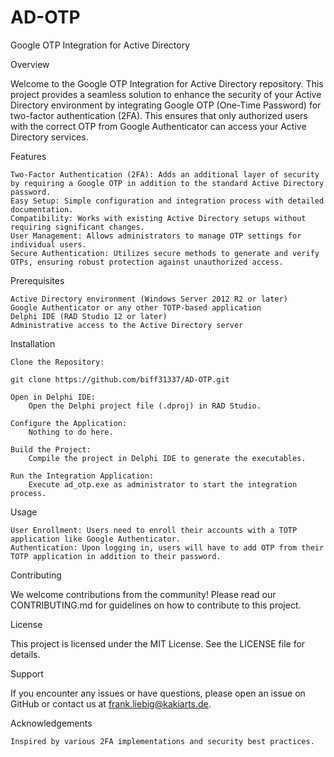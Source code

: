# AD-OTP
Google OTP Integration for Active Directory

Overview

Welcome to the Google OTP Integration for Active Directory repository. This project provides a seamless solution to enhance the security of your Active Directory environment by integrating Google OTP (One-Time Password) for two-factor authentication (2FA). This ensures that only authorized users with the correct OTP from Google Authenticator can access your Active Directory services.

Features
	
	Two-Factor Authentication (2FA): Adds an additional layer of security by requiring a Google OTP in addition to the standard Active Directory password.
	Easy Setup: Simple configuration and integration process with detailed documentation.
	Compatibility: Works with existing Active Directory setups without requiring significant changes.
	User Management: Allows administrators to manage OTP settings for individual users.
	Secure Authentication: Utilizes secure methods to generate and verify OTPs, ensuring robust protection against unauthorized access.

Prerequisites

	Active Directory environment (Windows Server 2012 R2 or later)
	Google Authenticator or any other TOTP-based application
	Delphi IDE (RAD Studio 12 or later)
	Administrative access to the Active Directory server

Installation

    Clone the Repository:

    git clone https://github.com/biff31337/AD-OTP.git
    
    Open in Delphi IDE:
        Open the Delphi project file (.dproj) in RAD Studio.

    Configure the Application:
        Nothing to do here.

    Build the Project:
        Compile the project in Delphi IDE to generate the executables.

    Run the Integration Application:
        Execute ad_otp.exe as administrator to start the integration process.

Usage

    User Enrollment: Users need to enroll their accounts with a TOTP application like Google Authenticator.
    Authentication: Upon logging in, users will have to add OTP from their TOTP application in addition to their password.
	

Contributing

We welcome contributions from the community! Please read our CONTRIBUTING.md for guidelines on how to contribute to this project.

License

This project is licensed under the MIT License. See the LICENSE file for details.

Support

If you encounter any issues or have questions, please open an issue on GitHub or contact us at frank.liebig@kakiarts.de.

Acknowledgements

    Inspired by various 2FA implementations and security best practices.
